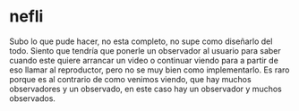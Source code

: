 # nefli

Subo lo que pude hacer, no esta completo, no supe como diseñarlo del todo.
Siento que tendría que ponerle un observador al usuario para saber cuando este quiere arrancar un video o continuar viendo para a partir de eso llamar al reproductor, pero no se muy bien como implementarlo.
Es raro porque es al contrario de como venimos viendo, que hay muchos observadores y un observado, en este caso hay un observador y muchos observados.
